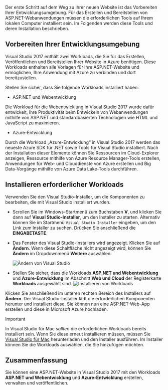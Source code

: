 Der erste Schritt auf dem Weg zu Ihrer neuen Website ist das Vorbereiten Ihrer Entwicklungsumgebung. Für das Erstellen und Bereitstellen von ASP.NET-Webanwendungen müssen die erforderlichen Tools auf Ihrem lokalen Computer installiert sein. Im Folgenden werden diese Tools und deren Installation beschrieben.

## <a name="prepare-your-development-environment"></a>Vorbereiten Ihrer Entwicklungsumgebung

Visual Studio 2017 enthält zwei Workloads, die Sie für das Erstellen, Veröffentlichen und Bereitstellen Ihrer Website in Azure benötigen. Diese Workloads enthalten alle Vorlagen für Ihre ASP.NET-Website und ermöglichen, Ihre Anwendung mit Azure zu verbinden und dort bereitzustellen.

Stellen Sie sicher, dass Sie folgende Workloads installiert haben:

- ASP.NET und Webentwicklung

Die Workload für die Webentwicklung in Visual Studio 2017 wurde dafür entwickelt, Ihre Produktivität beim Entwickeln von Webanwendungen mithilfe von ASP.NET und standardbasierten Technologien wie HTML und JavaScript zu maximieren.

- Azure-Entwicklung

Durch die Workload „Azure-Entwicklung“ in Visual Studio 2017 werden das neueste Azure SDK für .NET sowie Tools für Visual Studio installiert. Nach der Installation dieser Elemente können Sie Ressourcen im Cloud-Explorer anzeigen, Ressource mithilfe von Azure Resource Manager-Tools erstellen, Anwendungen für Web- und Clouddienste von Azure erstellen und Big Data-Vorgänge mithilfe von Azure Data Lake-Tools durchführen.

## <a name="how-to-install-the-required-workloads"></a>Installieren erforderlicher Workloads

Verwenden Sie den Visual Studio-Installer, um die Komponenten zu bearbeiten, die mit Visual Studio installiert wurden.

- Scrollen Sie im Windows-Startmenü zum Buchstaben **V**, und klicken Sie dann auf **Visual Studio-Installer**, um den Installer zu starten. Alternativ können Sie im Startmenü ```Visual Studio Installer``` eingeben, um den Link zum Installer zu suchen. Drücken Sie anschließend die **EINGABETASTE**.

- Das Fenster des Visual Studio-Installers wird angezeigt. Klicken Sie auf **Ändern**. Wenn diese Schaltfläche nicht angezeigt wird, können Sie **Ändern** im Dropdownmenü **Weitere** auswählen.

    ![Ändern von Visual Studio](../media-draft/3-visual-studio-installer-modify.PNG)

- Stellen Sie sicher, dass die Workloads **ASP.NET und Webentwicklung** und **Azure-Entwicklung** im Abschnitt **Web und Cloud** der Registerkarte **Workloads** ausgewählt sind.   ![Installieren von Workloads](../media-draft/2-select-workloads.png)

Klicken Sie anschließend im unteren rechten Bereich des Installers auf **Ändern**. Der Visual Studio-Installer lädt die erforderlichen Komponenten herunter und installiert diese. Sie können nun eine ASP.NET-Web-App erstellen und diese in Microsoft Azure hochladen.

> [!IMPORTANT]
> In Visual Studio für Mac _sollten_ die erforderlichen Workloads bereits installiert sein. Wenn Sie diese erneut installieren müssen, müssen Sie [Visual Studio für Mac](https://visualstudio.microsoft.com/thank-you-downloading-visual-studio-mac/?sku=communitymac&rel=15_) herunterladen und den Installer ausführen. Im Installer können Sie die Workloads auswählen, die Sie hinzufügen möchten.

## <a name="summary"></a>Zusammenfassung

Sie können eine ASP.NET-Website in Visual Studio 2017 mit den Workloads **ASP.NET und Webentwicklung** und **Azure-Entwicklung** erstellen, verwalten und veröffentlichen.
